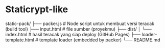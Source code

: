 # Staticrypt-like
static-pack/
├── packer.js          # Node script untuk membuat versi teracak (build tool)
├── input.html         # file sumber (proyekmu)
├── dist/
│   └── index.html     # hasil teracak yang siap deploy (GitHub Pages)
├── loader-template.html  # template loader (embedded by packer)
└── README.md
